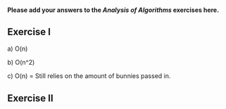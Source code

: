 #### Please add your answers to the ***Analysis of  Algorithms*** exercises here.

## Exercise I

a) O(n)


b) O(n^2)


c) O(n) = Still relies on the amount of bunnies passed in.

## Exercise II


